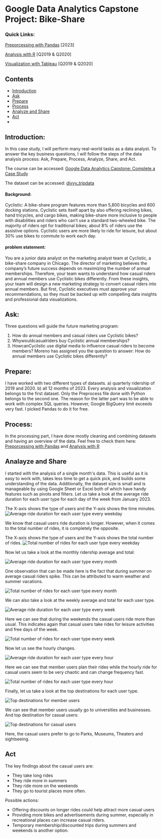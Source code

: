 # Google Data Analytics Capstone Project: Bike-Share
### Quick Links:

[Preporcessing with Pandas](https://github.com/Najeeb1/Google_Capston_Project/blob/main/process.ipynb) [2023]

[Analysis with R](https://a1104c4c2c6842deb059c153deafd12e.app.posit.cloud/file_show?path=%2Fcloud%2Fproject%2FBike_Rideship_Analysis.html) [Q2019 & Q2020]

[Visualization with Tableau](https://public.tableau.com/app/profile/najeebullah.hussaini/viz/BikeRidershipAnalysisQ19Q20/Bike_Ridership_Analysis) [Q2019 & Q2020]


## Contents
- [Introduction](#Introduction)
- [Ask](#Ask)
- [Prepare](#Prepare)
- [Process](#Process)
- [Analyze and Share](#Analayze-and-Share)
- [Act](#Act)
- 

## Introduction: 
In this case study, I will perform many real-world tasks as a data analyst. To answer the key business questions, I will follow the steps of the data analysis process: Ask, Prepare, Process, Analyze, Share, and Act.

The course can be accessed: [Google Data Analytics Capstone: Complete a Case Study](https://www.coursera.org/learn/google-data-analytics-capstone)


The dataset can be accessed: [divvy_tripdata](https://divvy-tripdata.s3.amazonaws.com/index.html) 

#### Background: 
Cyclistic: A bike-share program features more than 5,800 bicycles and 600 docking stations. Cyclistic sets itself apart by also offering reclining bikes, hand tricycles, and cargo bikes, making bike-share more inclusive to people with disabilities and riders who can’t use a standard two-wheeled bike. The majority of riders opt for traditional bikes; about 8% of riders use the assistive options. Cyclistic users are more likely to ride for leisure, but about 30% use bikes to commute to work each day.

#### problem statement: 
You are a junior data analyst on the marketing analyst team at Cyclistic, a bike-share company in Chicago. The director of marketing believes the company’s future success depends on maximizing the number of annual memberships. Therefore, your team wants to understand how casual riders and annual members use Cyclistic bikes differently. From these insights, your team will design a new marketing strategy to convert casual riders into annual members. But first, Cyclistic executives must approve your recommendations, so they must be backed up with compelling data insights and professional data visualizations.

## Ask:
Three questions will guide the future marketing program: 

1. How do annual members and casual riders use Cyclistic bikes?
2. Whywouldcasualriders buy Cyclistic annual memberships?
3. HowcanCyclistic use digital media to influence casual riders to become members? Moreno has assigned you the question to answer: How do annual members use Cyclistic bikes differently?

## Prepare: 

I have worked with two different types of datasets. a) quarterly ridership of 2019 and 2020. b) all 12 months of 2023. 
Every analysis and visualization belongs to the first dataset. Only the Preprocess file done with Python belongs to the second one. 
The reason for the latter part was to be able to work with complex SQL queries. However, Google BigQuery limit exceeds very fast. 
I picked Pandas to do it for free. 

## Process: 
In the processing part, I have done mostly cleaning and combining datasets and having an overview of the data. Feel free to check them here: 
[Preporcessing with Pandas](https://github.com/Najeeb1/Google_Capston_Project/blob/main/process.ipynb) and 
[Analysis with R](https://a1104c4c2c6842deb059c153deafd12e.app.posit.cloud/file_show?path=%2Fcloud%2Fproject%2FBike_Rideship_Analysis.html)

## Analayze and Share
I started with the analysis of a single month's data. This is useful as it is easy to work with, takes less time to get a quick pick, and builds some understanding of the data. 
Additionally, the dataset size is small and is manageable by using Google Sheet or Excel both of which have handy features such as pivots and filters. Let us take a look at the average ride duration for each user type for each day of the week from January 2023. 

The X-axis shows the type of users and the Y-axis shows the time minutes. 
![Average ride duration for each user type every weekday](https://github.com/Najeeb1/Google_Capston_Project/blob/main/images/chart1.png)

We know that casual users ride duration is longer. However, when it comes to the total number of rides, it is completely the opposite. 

The X-axis shows the type of users and the Y-axis shows the total number of rides. 
![Total number of rides for each user type every weekday](https://github.com/Najeeb1/Google_Capston_Project/blob/main/images/chart3.png)


Now let us take a look at the monthly ridership average and total: 

![Average ride duration for each user type every month](https://github.com/Najeeb1/Google_Capston_Project/blob/main/images/mavg.png)

One observation that can be made here is the fact that during summer on average casual riders spike. This can be attributed to warm weather and summer vacations. 

![Total number of rides for each user type every month](https://github.com/Najeeb1/Google_Capston_Project/blob/main/images/mtotal.png)

We can also take a look at the weekly average and total for each user type. 

![Average ride duration for each user type every week](https://github.com/Najeeb1/Google_Capston_Project/blob/main/images/wavg.png)

Here we can see that during the weekends the casual users ride more than usual. This indicates again that casual users take rides for leisure activities and free days of the week. 

![Total number of rides for each user type every week](https://github.com/Najeeb1/Google_Capston_Project/blob/main/images/wtotal.png)

Now let us see the hourly changes. 

![Average ride duration for each user type every hour](https://github.com/Najeeb1/Google_Capston_Project/blob/main/images/havg.png)

Here we can see that member users plan their rides while the hourly ride for casual users seem to be very chaotic and can change frequency fast. 

![Total number of rides for each user type every hour](https://github.com/Najeeb1/Google_Capston_Project/blob/main/images/htotal.png)

Finally, let us take a look at the top destinations for each user type. 

![Top destinations for member users](https://github.com/Najeeb1/Google_Capston_Project/blob/main/images/mdest.png)

We can see that member users usually go to universities and businesses.  
And top destination for casual users: 

![Top destinations for casual users](https://github.com/Najeeb1/Google_Capston_Project/blob/main/images/cdest.png)

Here, the casual users prefer to go to Parks, Museums, Theaters and sightseeing. 

## Act

The key findings about the casual users are: 

- They take long rides
- They ride more in summers
- They ride more on the weekends
- They go to tourist places more often.
  
Possible actions:

- Offering discounts on longer rides could help attract more casual users
- Providing more bikes and advertisements during summer, especially in recreational places can increase casual riders.
- Temporary membership/discounted trips during summers and weekends is another option. 










